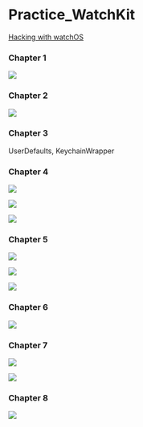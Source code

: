 # Practice_WatchKit

[Hacking with watchOS](https://www.hackingwithswift.com/store/hacking-with-watchos)

### Chapter 1

![](images/1.png)

### Chapter 2

![](images/2.png)

### Chapter 3

UserDefaults, KeychainWrapper

### Chapter 4

![](images/3.png)

![](images/4.png)

![](images/5.png)

### Chapter 5

![](images/6.png)

![](images/7.png)

![](images/8.png)

### Chapter 6

![](images/9.png)

### Chapter 7

![](images/10.png)

![](images/11.png)

### Chapter 8

![](images/12.png)